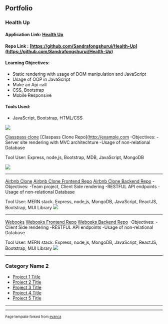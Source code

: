 ## Portfolio

### Health Up
#### Application Link: [Health Up](https://sandrafongshurui.github.io/Health-Up/index.html)

#### Repo Link : [https://github.com/Sandrafongshurui/Health-Up](https://github.com/Sandrafongshurui/Health-Up)

#### Learning Objectives: 
- Static rendering with usage of DOM manipulation and JavaScript
- Usage of OOP in JavaScript
- Make an Api call 
- CSS, Bootstrap
- Mobile Responsive

#### Tools Used:
- JavaScript, Bootstrap, HTML/CSS
<img src="images/dummy_thumbnail.jpg?raw=true"/>


[Classpass clone](/sample_page)
[Claspass Clone Repo](http://example.com
-Objectives: 
-Server site rendering with MVC architechture
-Usage of non-relational Database 

Tool User:
Express, node,js, Bootstrap, MDB, JavaScript, MongoDB

<img src="images/dummy_thumbnail.jpg?raw=true"/>

---
[Airbnb Clone](/pdf/sample_presentation.pdf)
[Airbnb Clone Frontend Repo](http://example.com/)
[Airbnb Clone Backend Repo](http://example.com/)
-Objectives: 
-Team project, Client Side rendering
-RESTFUL API endpoints
-Usage of non-relational Database 

Tool User:
MERN stack.
Express, node,js, MongoDB, JavaScript, ReactJS, Bootstrap, MUI Library
<img src="images/dummy_thumbnail.jpg?raw=true"/>

---
[Webooks](http://example.com/)
[Webooks Frontend Repo](http://example.com/)
[Webooks Backend Repo](http://example.com/)
-Objectives: 
-Client Side rendering
-RESTFUL API endpoints
-Usage of non-relational Database 

Tool User:
MERN stack.
Express, node,js, MongoDB, JavaScript, ReactJS, Bootstrap, MUI Library
<img src="images/dummy_thumbnail.jpg?raw=true"/>

---

### Category Name 2

- [Project 1 Title](http://example.com/)
- [Project 2 Title](http://example.com/)
- [Project 3 Title](http://example.com/)
- [Project 4 Title](http://example.com/)
- [Project 5 Title](http://example.com/)

---




---
<p style="font-size:11px">Page template forked from <a href="https://github.com/evanca/quick-portfolio">evanca</a></p>
<!-- Remove above link if you don't want to attibute -->
